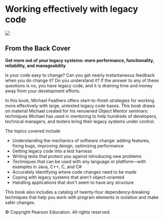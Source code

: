 # Working effectively with legacy code

![](https://camo.githubusercontent.com/a8b47cd5c7b56e17df942e8dc0df2814a1a57eaf/68747470733a2f2f696d616765732d6e612e73736c2d696d616765732d616d617a6f6e2e636f6d2f696d616765732f492f35314b35393578566f4d4c2e5f53583430345f424f312c3230342c3230332c3230305f2e6a7067)

## From the Back Cover

**Get more out of your legacy systems: more performance, functionality, reliability, and manageability**

Is your code easy to change? Can you get nearly instantaneous feedback when you do change it? Do you understand it? If the answer to any of these questions is no, you have legacy code, and it is draining time and money away from your development efforts.

In this book, Michael Feathers offers start-to-finish strategies for working more effectively with large, untested legacy code bases. This book draws on material Michael created for his renowned Object Mentor seminars: techniques Michael has used in mentoring to help hundreds of developers, technical managers, and testers bring their legacy systems under control.

The topics covered include

* Understanding the mechanics of software change: adding features, fixing bugs, improving design, optimizing performance
* Getting legacy code into a test harness
* Writing tests that protect you against introducing new problems
* Techniques that can be used with any language or platform—with examples in Java, C++, C, and C\#
* Accurately identifying where code changes need to be made
* Coping with legacy systems that aren't object-oriented
* Handling applications that don't seem to have any structure

This book also includes a catalog of twenty-four dependency-breaking techniques that help you work with program elements in isolation and make safer changes.

© Copyright Pearson Education. All rights reserved.

